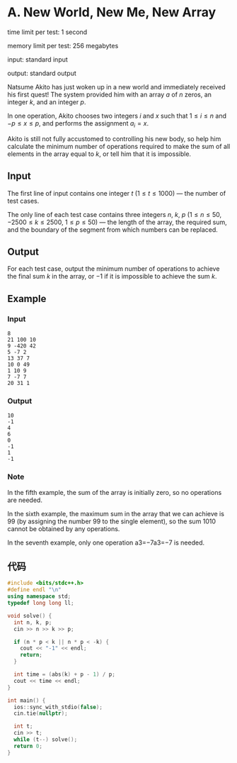 # A. New World, New Me, New Array

time limit per test: 1 second

memory limit per test: 256 megabytes

input: standard input

output: standard output

Natsume Akito has just woken up in a new world and immediately received his first quest! The system provided him with an array $a$ of $n$ zeros, an integer $k$, and an integer $p$.

In one operation, Akito chooses two integers $i$ and $x$ such that $1 \le i \le n$ and $-p \le x \le p$, and performs the assignment $a_i = x$.

Akito is still not fully accustomed to controlling his new body, so help him calculate the minimum number of operations required to make the sum of all elements in the array equal to $k$, or tell him that it is impossible.

## **Input**

The first line of input contains one integer $t$ ($1 \le t \le 1000$) — the number of test cases.

The only line of each test case contains three integers $n$, $k$, $p$ ($1 \le n \le 50$, $-2500 \le k \le 2500$, $1 \le p \le 50$) — the length of the array, the required sum, and the boundary of the segment from which numbers can be replaced.

## **Output**

For each test case, output the minimum number of operations to achieve the final sum $k$ in the array, or $-1$ if it is impossible to achieve the sum $k$.

## Example

### Input

```
8
21 100 10
9 -420 42
5 -7 2
13 37 7
10 0 49
1 10 9
7 -7 7
20 31 1
```

### Output

```
10
-1
4
6
0
-1
1
-1
```

### Note

In the fifth example, the sum of the array is initially zero, so no operations are needed.

In the sixth example, the maximum sum in the array that we can achieve is 99 (by assigning the number 99 to the single element), so the sum 1010 cannot be obtained by any operations.

In the seventh example, only one operation a3=−7a3=−7 is needed.

## 代码

```cpp
#include <bits/stdc++.h>
#define endl "\n"
using namespace std;
typedef long long ll;

void solve() {
  int n, k, p;
  cin >> n >> k >> p;

  if (n * p < k || n * p < -k) {
    cout << "-1" << endl;
    return;
  }

  int time = (abs(k) + p - 1) / p;
  cout << time << endl;
}

int main() {
  ios::sync_with_stdio(false);
  cin.tie(nullptr);

  int t;
  cin >> t;
  while (t--) solve();
  return 0;
}
```

